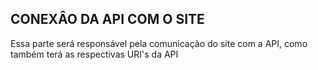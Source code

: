 ## CONEXÂO DA API COM O SITE

Essa parte será responsável pela comunicação do site com a API, como também terá as respectivas URI's da API
